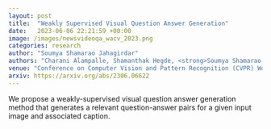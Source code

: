 ```yaml
---
layout: post
title:  "Weakly Supervised Visual Question Answer Generation"
date:   2023-06-06 22:21:59 +00:00
image: /images/newsvideoqa_wacv_2023.png
categories: research
author: "Soumya Shamarao Jahagirdar"
authors: "Charani Alampalle, Shamanthak Hegde, <strong>Soumya Shamarao Jahagirdar</strong>, Shankar Gangisetty"
venue: "Conference on Computer Vision and Pattern Recognition (CVPR) Workshops, ODRUM"
arxiv: https://arxiv.org/abs/2306.06622
---
```

We propose a weakly-supervised visual question answer generation method that generates a relevant question-answer pairs for a given input image and associated caption.